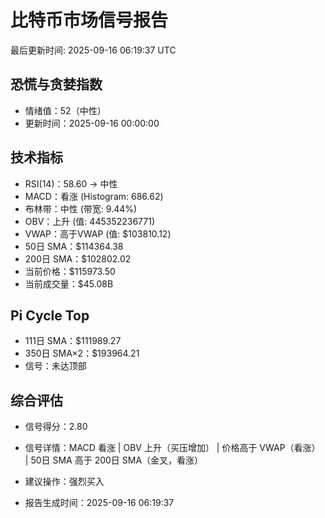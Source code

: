 # 比特币市场信号报告

最后更新时间: 2025-09-16 06:19:37 UTC

## 恐慌与贪婪指数
- 情绪值：52（中性）
- 更新时间：2025-09-16 00:00:00

## 技术指标
- RSI(14)：58.60 → 中性
- MACD：看涨 (Histogram: 686.62)
- 布林带：中性 (带宽: 9.44%)
- OBV：上升 (值: 445352236771)
- VWAP：高于VWAP (值: $103810.12)
- 50日 SMA：$114364.38
- 200日 SMA：$102802.02
- 当前价格：$115973.50
- 当前成交量：$45.08B

## Pi Cycle Top
- 111日 SMA：$111989.27
- 350日 SMA×2：$193964.21
- 信号：未达顶部

## 综合评估
- 信号得分：2.80
- 信号详情：MACD 看涨 | OBV 上升（买压增加） | 价格高于 VWAP（看涨） | 50日 SMA 高于 200日 SMA（金叉，看涨）
- 建议操作：强烈买入

- 报告生成时间：2025-09-16 06:19:37